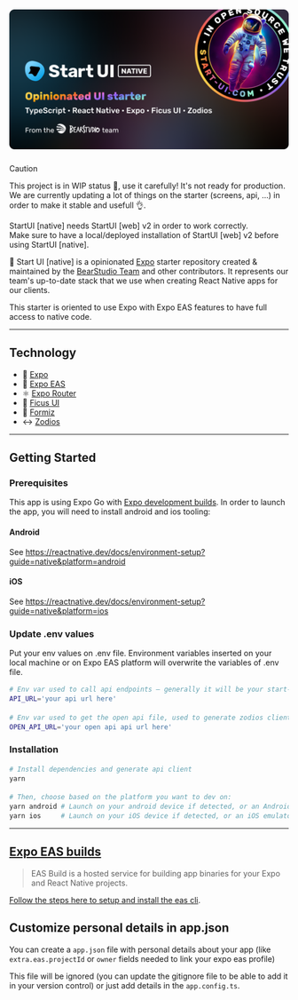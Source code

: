 <h1 align="center"><img src="assets/thumbnail.png" alt="Start UI Native" /></h1>

> [!CAUTION]  
> This project is in WIP status 🚧, use it carefully! It's not ready for production.  
> We are currently updating a lot of things on the starter (screens, api, ...) in order to make it stable and usefull 👌.  
> 
> StartUI [native] needs StartUI [web] v2 in order to work correctly.  
> Make sure to have a local/deployed installation of StartUI [web] v2 before using
> StartUI [native].

🚀 Start UI [native] is a opinionated [Expo](https://expo.dev/) starter repository created & maintained by the [BearStudio Team](https://www.bearstudio.fr/team) and other contributors.
It represents our team's up-to-date stack that we use when creating React Native apps for our clients.

This starter is oriented to use Expo with Expo EAS features to have full access to native code.

---

## Technology

- 🚀 [Expo](https://expo.dev/)
- 📱 [Expo EAS](https://expo.dev/eas)
- ⚛️ [Expo Router](https://expo.github.io/router/docs/)
- 🌿 [Ficus UI](https://ficus-ui.com/)
- 🐜 [Formiz](https://formiz-react.com/)
- ↔ [Zodios](https://www.zodios.org/)

---

## Getting Started

### Prerequisites

This app is using Expo Go with [Expo development builds](https://docs.expo.dev/workflow/overview/#development-builds). In order to launch the app, you will need to install android and ios tooling:

#### Android

See https://reactnative.dev/docs/environment-setup?guide=native&platform=android

#### iOS

See https://reactnative.dev/docs/environment-setup?guide=native&platform=ios

### Update .env values

Put your env values on .env file. Environment variables inserted on your local machine or on Expo EAS platform will overwrite the variables of .env file.

```bash
# Env var used to call api endpoints — generally it will be your start-ui-web api url
API_URL='your api url here'

# Env var used to get the open api file, used to generate zodios client
OPEN_API_URL='your open api api url here'
```

### Installation

```bash
# Install dependencies and generate api client
yarn

# Then, choose based on the platform you want to dev on:
yarn android # Launch on your android device if detected, or an Android emulator
yarn ios     # Launch on your iOS device if detected, or an iOS emulator
```

---

## [Expo EAS builds](https://docs.expo.dev/build/introduction/)

> EAS Build is a hosted service for building app binaries for your Expo and React Native projects.

[Follow the steps here to setup and install the eas cli](https://docs.expo.dev/build/setup/#prerequisites).

## Customize personal details in app.json

You can create a `app.json` file with personal details about your app (like `extra.eas.projectId` or `owner` fields needed to link your expo eas profile)

This file will be ignored (you can update the gitignore file to be able to add it in your version control) or just add details in the `app.config.ts`.

